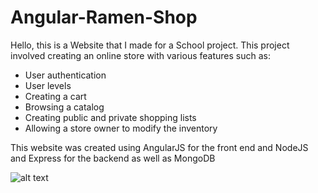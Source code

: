 # Angular-Ramen-Shop

Hello, this is a Website that I made for a School project. This project involved creating an online store with various features such as:
- User authentication
- User levels
- Creating a cart
- Browsing a catalog
- Creating public and private shopping lists
- Allowing a store owner to modify the inventory

This website was created using AngularJS for the front end and NodeJS and Express for the backend as well as MongoDB

![alt text](https://i.imgur.com/aEBlI1i.png)
